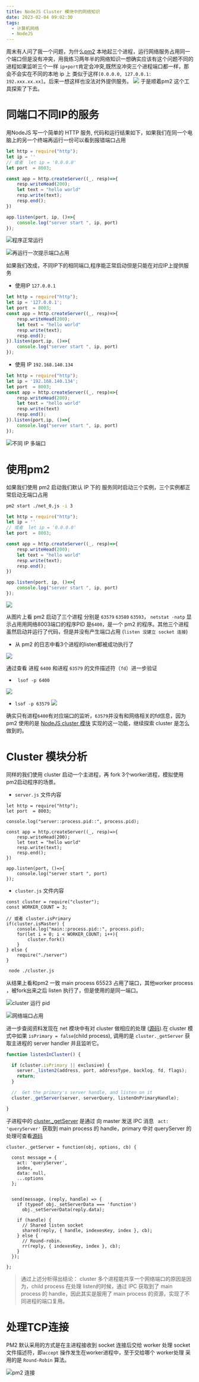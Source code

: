 ```yaml
---
title: NodeJS Cluster 模块中的网络知识
date: 2023-02-04 09:02:30
tags:
  - 计算机网络
  - NodeJS
---
```


周末有人问了我一个问题，为什么[pm2](https://pm2.keymetrics.io/docs/usage/quick-start/) 本地起三个进程，运行网络服务占用同一个端口但是没有冲突，用我练习两年半的网络知识一想确实应该有这个问题不同的进程如果监听三个一样 `ip+port`肯定会冲突,既然没冲突三个进程端口都一样，那会不会实在不同的本地 ip 上 类似于这样`[0.0.0.0, 127.0.0.1: 192.xxx.xx.xx]`。后来一想这样也没法对外提供服务。
![](https://p1.hfutonline.cn/a-img/20230204090633.png)
于是顺着pm2 这个工具探索了下去。

# 同端口不同IP的服务 
用NodeJS 写一个简单的 HTTP 服务, 代码和运行结果如下，如果我们在同一个电脑上的另一个终端再运行一份可以看到报错端口占用
```js
let http = require("http");
let ip = ''
// 或者  let ip = '0.0.0.0'
let port  = 8003;

const app = http.createServer((_, resp)=>{
    resp.writeHead(200);
    let text = "hello world"
    resp.write(text);
    resp.end();
})

app.listen(port, ip, ()=>{
    console.log("server start ", ip, port)
});
```
![程序正常运行](https://p1.hfutonline.cn/a-img/20230204220308.png)

![再运行一次提示端口占用](https://p1.hfutonline.cn/a-img/20230204220441.png)

如果我们改成，不同IP下的相同端口,程序能正常启动但是只能在对应IP上提供服务
- 使用IP `127.0.0.1`
```js
let http = require("http");
let ip = '127.0.0.1';
let port  = 8003;
const app = http.createServer((_, resp)=>{
    resp.writeHead(200);
    let text = "hello world"
    resp.write(text);
    resp.end();
}).listen(port,ip, ()=>{
    console.log("server start ", ip, port)
});
```
- 使用 IP `192.168.140.134`
```js
let http = require("http");
let ip = '192.168.140.134';
let port  = 8003;
const app = http.createServer((_, resp)=>{
    resp.writeHead(200);
    let text = "hello world"
    resp.write(text)
    resp.end();
}).listen(port,ip, ()=>{
    console.log("server start ", ip, port)
});
```

![不同 IP 多端口](https://p1.hfutonline.cn/a-img/20230204120043.png)


# 使用pm2

如果我们使用 pm2 启动我们默认 IP 下的 服务同时启动三个实例，三个实例都正常启动无端口占用

```bash
pm2 start ./net_0.js -i 3
```

```js
let http = require("http");
let ip = ''
// 或者  let ip = '0.0.0.0'
let port  = 8003;

const app = http.createServer((_, resp)=>{
    resp.writeHead(200);
    let text = "hello world"
    resp.write(text);
    resp.end();
})

app.listen(port, ip, ()=>{
    console.log("server start ", ip, port)
});
```

![](https://p1.hfutonline.cn/a-img/20230204221312.png)

从图片上看 pm2 启动了三个进程 分别是 `63579` `63580` `63593`， `netstat -natp` 显示占用用网络8003端口的程序PID 是`6400`，是一个 pm2 的程序。其他三个进程虽然启动并运行了代码，但是并没有产生端口占用 (`listen 没建立 socket 连接`)

- 从 pm2 的日志中看3个进程的listen都被成功执行了

![](https://p1.hfutonline.cn/a-img/20230204222525.png)

通过查看 进程 `6400` 和进程 `63579` 的文件描述符（`fd`）进一步验证
- ` lsof -p 6400`

![](https://p1.hfutonline.cn/a-img/20230204223129.png)

- `lsof -p 63579`
![](https://p1.hfutonline.cn/a-img/20230204223243.png)

确实只有进程`6400`有对应端口的监听，`63579`并没有和网络相关的fd信息，因为 pm2 使用的是 [NodeJS cluster 模块](https://nodejs.org/api/cluster.html#cluster) 实现的这一功能，继续探索 cluster 是怎么做到的。

# Cluster 模块分析
同样的我们使用 cluster 启动一个主进程，再 fork 3个worker进程，模拟使用pm2启动程序的场景。

- `server.js` 文件内容

```JS
let http = require("http");
let port  = 8003;

console.log("server::process.pid::", process.pid);

const app = http.createServer((_, resp)=>{
    resp.writeHead(200);
    let text = "hello world"
    resp.write(text);
    resp.end();
})

app.listen(port, ()=>{
    console.log("server start ", port)
});
```

- `cluster.js` 文件内容

```JS
const cluster = require("cluster");
const WORKER_COUNT = 3;

// 或者 cluster.isPrimary
if(cluster.isMaster) {
    console.log("main::process.pid::", process.pid);
    for(let i = 0; i < WORKER_COUNT; i++){
        cluster.fork()
    }
} else {
    require("./server")
}
```

```bash
 node ./cluster.js
```

从结果上看和pm2 一致 main process 65523 占用了端口，其他worker process ，被fork出来之后 listen 执行了，但是使用的是同一端口。 

![cluster 运行 pid](https://p1.hfutonline.cn/a-img/20230204224524.png)

![网络端口占用](https://p1.hfutonline.cn/a-img/20230204224702.png)

进一步查阅资料发现在 net 模块中有对 cluster 做相应的处理 ([源码](https://github.com/nodejs/node/blob/v19.6.0/lib/net.js#L1778)).在 cluster 模式中如果 `isPrimary = false`(child process), 调用的是 `cluster._getServer` 获取主进程的 server handler 并且监听它。

```js
function listenInCluster() {

  if (cluster.isPrimary || exclusive) {
    server._listen2(address, port, addressType, backlog, fd, flags);
    return;
  }

  //  Get the primary's server handle, and listen on it
  cluster._getServer(server, serverQuery, listenOnPrimaryHandle);

}

```

子进程中的 [cluster._getServer](https://github.com/nodejs/node/tree/v19.6.0/lib/internal/cluster#L66) 是通过 向 master 发送 IPC 消息 ` act: 'queryServer'` 获取到 main process 的 handle，primary 中对 queryServer 的处理可查看[源码](https://github.com/nodejs/node/blob/v19.6.0/lib/internal/cluster/primary.js#L268)

```JS
cluster._getServer = function(obj, options, cb) {

  const message = {
    act: 'queryServer',
    index,
    data: null,
    ...options
  };


  send(message, (reply, handle) => {
    if (typeof obj._setServerData === 'function')
      obj._setServerData(reply.data);

    if (handle) {
      // Shared listen socket
      shared(reply, { handle, indexesKey, index }, cb);
    } else {
      // Round-robin.
      rr(reply, { indexesKey, index }, cb);
    }
  });

};
```  

> 通过上述分析得出结论： cluster 多个进程能共享一个网络端口的原因是因为，child process 在处理 listen的时候，通过 IPC 获取到了 main process 的 handle，因此其实是服用了 main process 的资源，实现了不同进程的端口复用。


# 处理TCP连接

PM2 默认采用的方式是在主进程接收到 socket 连接后交给 worker 处理 socket 文件描述符，即`accept` 操作发生在worker进程中，至于交给哪个 worker处理 采用的是 `Round-Robin` 算法。

![pm2 连接](https://p1.hfutonline.cn/a-img/20230212132426.png)
